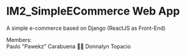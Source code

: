 # IM2_SimpleECommerce Web App
A simple e-commerce based on Django (ReactJS as Front-End)

Members:<br>
Paulo "Pawekz" Carabuena 👳‍♂️
Donnalyn Topacio